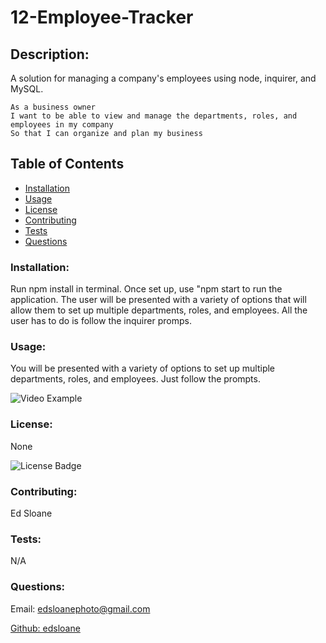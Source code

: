 # 12-Employee-Tracker

## Description:

A solution for managing a company's employees using node, inquirer, and MySQL.

```
As a business owner
I want to be able to view and manage the departments, roles, and employees in my company
So that I can organize and plan my business
```

## Table of Contents 
* [Installation](#installation)
* [Usage](#usage)
* [License](#license)
* [Contributing](#contributing)
* [Tests](#tests)
* [Questions](#questions)

### Installation:
Run npm install in terminal. Once set up, use "npm start to run the application. The user will be presented with a variety of options that will allow them to set up multiple departments, roles, and employees. All the user has to do is follow the inquirer promps.

### Usage:
You will be presented with a variety of options to set up multiple departments, roles, and employees. Just follow the prompts.

![Video Example](https://drive.google.com/file/d/1cCgqKkuyHPwo3xdNGRwcxD55GaEfI2CJ/view)

### License:
None 

![License Badge](https://img.shields.io/badge/license-N-blue)

### Contributing:
Ed Sloane

### Tests:
N/A

### Questions:
Email: edsloanephoto@gmail.com 

[Github: edsloane](https://github.com/edsloane)
